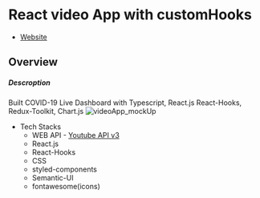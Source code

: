 # React video App with customHooks
- [Website](https://react-video-custom-hooks.vercel.app/)
## Overview
##### Descroption
Built COVID-19 Live Dashboard with Typescript, React.js React-Hooks, Redux-Toolkit, Chart.js
![videoApp_mockUp](https://user-images.githubusercontent.com/58486430/117731245-a66e5900-b1a2-11eb-9305-19c82a776495.png)
  - Tech Stacks
    -  WEB API - [Youtube API v3](https://developers.google.com/youtube/v3/docs/?apix=true) 
    -  React.js
    -  React-Hooks
    -  CSS
    -  styled-components
    -  Semantic-UI 
    -  fontawesome(icons)



